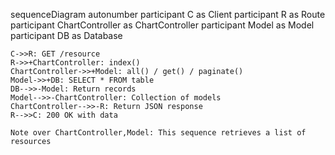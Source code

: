 sequenceDiagram
    autonumber
    participant C as Client
    participant R as Route
    participant ChartController as ChartController
    participant Model as Model
    participant DB as Database
    
    C->>R: GET /resource
    R->>+ChartController: index()
    ChartController->>+Model: all() / get() / paginate()
    Model->>+DB: SELECT * FROM table
    DB-->>-Model: Return records
    Model-->>-ChartController: Collection of models
    ChartController-->>-R: Return JSON response
    R-->>C: 200 OK with data
    
    Note over ChartController,Model: This sequence retrieves a list of resources
  